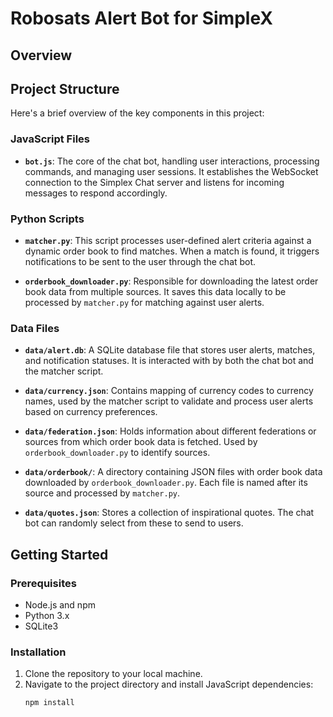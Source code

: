 # Robosats Alert Bot for SimpleX

## Overview

## Project Structure

Here's a brief overview of the key components in this project:

### JavaScript Files

- **`bot.js`**: The core of the chat bot, handling user interactions, processing commands, and managing user sessions. It establishes the WebSocket connection to the Simplex Chat server and listens for incoming messages to respond accordingly.

### Python Scripts

- **`matcher.py`**: This script processes user-defined alert criteria against a dynamic order book to find matches. When a match is found, it triggers notifications to be sent to the user through the chat bot.

- **`orderbook_downloader.py`**: Responsible for downloading the latest order book data from multiple sources. It saves this data locally to be processed by `matcher.py` for matching against user alerts.

### Data Files

- **`data/alert.db`**: A SQLite database file that stores user alerts, matches, and notification statuses. It is interacted with by both the chat bot and the matcher script.

- **`data/currency.json`**: Contains mapping of currency codes to currency names, used by the matcher script to validate and process user alerts based on currency preferences.

- **`data/federation.json`**: Holds information about different federations or sources from which order book data is fetched. Used by `orderbook_downloader.py` to identify sources.

- **`data/orderbook/`**: A directory containing JSON files with order book data downloaded by `orderbook_downloader.py`. Each file is named after its source and processed by `matcher.py`.

- **`data/quotes.json`**: Stores a collection of inspirational quotes. The chat bot can randomly select from these to send to users.

## Getting Started

### Prerequisites

- Node.js and npm
- Python 3.x
- SQLite3

### Installation

1. Clone the repository to your local machine.
2. Navigate to the project directory and install JavaScript dependencies:
   ```bash
   npm install
